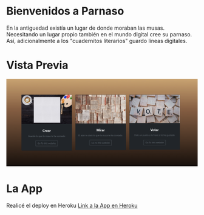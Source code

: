 # Bienvenidos a Parnaso 

En la antiguedad existía un lugar de donde moraban las musas. Necesitando un lugar propio también en el mundo digital cree su parnaso. Así, adicionalmente a los "cuadernitos literarios" guardo líneas digitales.


# Vista Previa
![Preview](public/preview.png)


# La App 
Realicé el deploy en Heroku [Link a la App en Heroku](https://parnaso.herokuapp.com/)
